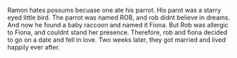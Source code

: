 Ramon hates possums becuase one ate his parrot.
His parot was a starry eyed little bird.
The parrot was named ROB, 
and rob didnt believe in dreams.
And now he found a baby raccoon
and named it Fiona. 
But Rob was allergic to Fiona, and couldnt stand her presence.
Therefore, rob and fiona decided to go on a date and fell in love.
Two weeks later, they got married and lived happily ever after.
